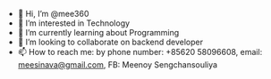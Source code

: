 - 👋 Hi, I’m @mee360
- 👀 I’m interested in Technology
- 🌱 I’m currently learning about Programming
- 💞️ I’m looking to collaborate on backend developer
- 📫 How to reach me: by phone number: +85620 58096608, email: meesinava@gmail.com, FB: Meenoy Sengchansouliya

<!---
mee360/mee360 is a ✨ special ✨ repository because its `README.md` (this file) appears on your GitHub profile.
You can click the Preview link to take a look at your changes.
--->
